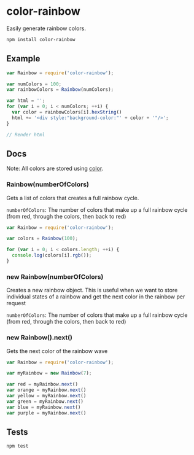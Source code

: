 color-rainbow
=============

Easily generate rainbow colors.

```sh
npm install color-rainbow
```

## Example

```js
var Rainbow = require('color-rainbow');

var numColors = 100;
var rainbowColors = Rainbow(numColors);

var html = '';
for (var i = 0; i < numColors; ++i) {
  var color = rainbowColors[i].hexString()
  html += '<div style:"background-color:"' + color + '"/>';
}

// Render html

```

## Docs

Note: All colors are stored using [color](https://www.npmjs.org/package/color).

### Rainbow(numberOfColors)

Gets a list of colors that creates a full rainbow cycle.

`numberOfColors`: The number of colors that make up a full rainbow cycle (from red, through the colors, then back to red)

```js
var Rainbow = require('color-rainbow');

var colors = Rainbow(100);

for (var i = 0; i < colors.length; ++i) {
  console.log(colors[i].rgb());
}

```

### new Rainbow(numberOfColors)

Creates a new rainbow object. This is useful when we want to store individual states of a rainbow and get the next color in the rainbow per request

`numberOfColors`: The number of colors that make up a full rainbow cycle (from red, through the colors, then back to red)

### new Rainbow().next()

Gets the next color of the rainbow wave

```js
var Rainbow = require('color-rainbow');

var myRainbow = new Rainbow(7);

var red = myRainbow.next()
var orange = myRainbow.next()
var yellow = myRainbow.next()
var green = myRainbow.next()
var blue = myRainbow.next()
var purple = myRainbow.next()
```

## Tests

`npm test`